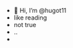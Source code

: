 - 👋 Hi, I’m @hugot11 
- like reading 
- not true 
- ..
- 
<!---
hugot11/hugot11 is a ✨ special ✨ repository because its `README.md` (this file) appears on your GitHub profile.
You can click the Preview link to take a look at your changes.
--->
